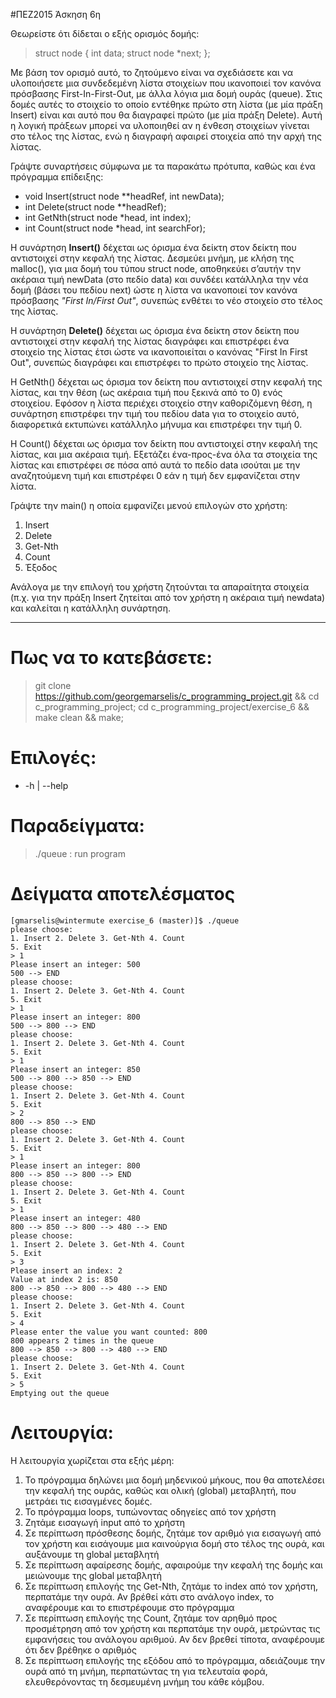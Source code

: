 #ΠΕΖ2015 Άσκηση 6η

Θεωρείστε ότι δίδεται ο εξής ορισμός δομής: 

> struct node {
>	int data;
>	struct node *next; 
>};

Με βάση τον ορισμό αυτό, το ζητούμενο είναι να σχεδιάσετε και να υλοποιήσετε
μια συνδεδεμένη λίστα στοιχείων που ικανοποιεί τον κανόνα πρόσβασης
First-In-First-Out, με άλλα λόγια μια δομή ουράς (queue). Στις δομές αυτές
το στοιχείο το οποίο εντέθηκε πρώτο στη λίστα (με μία πράξη Insert) είναι και
αυτό που θα διαγραφεί πρώτο (με μία πράξη Delete). Αυτή η λογική πράξεων μπορεί
να υλοποιηθεί αν η ένθεση στοιχείων γίνεται στο τέλος της λίστας, ενώ η διαγραφή
αφαιρεί στοιχεία από την αρχή της λίστας.

Γράψτε συναρτήσεις σύμφωνα με τα παρακάτω πρότυπα, καθώς και ένα πρόγραμμα
επίδειξης:

* void Insert(struct node **headRef, int newData);
* int Delete(struct node **headRef);
* int GetNth(struct node *head, int index);
* int Count(struct node *head, int searchFor);

Η συνάρτηση **Insert()** δέχεται ως όρισμα ένα δείκτη στον δείκτη που αντιστοιχεί
στην κεφαλή της λίστας. Δεσμεύει μνήμη, με κλήση της malloc(), για μια δομή του
τύπου struct node, αποθηκεύει σ’αυτήν την ακέραια τιμή newData (στο πεδίο data)
και συνδέει κατάλληλα την νέα δομή (βάσει του πεδίου next) ώστε η λίστα να
ικανοποιεί τον κανόνα πρόσβασης *"First In/First Out"*, συνεπώς ενθέτει το νέο
στοιχείο στο τέλος της λίστας.

Η συνάρτηση **Delete()** δέχεται ως όρισμα ένα δείκτη στον δείκτη που αντιστοιχεί
στην κεφαλή της λίστας διαγράφει και επιστρέφει ένα στοιχείο της λίστας έτσι
ώστε να ικανοποιείται ο κανόνας "First In First Out", συνεπώς διαγράφει και
επιστρέφει το πρώτο στοιχείο της λίστας.

Η GetNth() δέχεται ως όρισμα τον δείκτη που αντιστοιχεί στην κεφαλή της
λίστας, και την θέση (ως ακέραια τιμή που ξεκινά από το 0) ενός στοιχείου.
Εφόσον η λίστα περιέχει στοιχείο στην καθοριζόμενη θέση, η συνάρτηση επιστρέφει
την τιμή του πεδίου data για το στοιχείο αυτό, διαφορετικά εκτυπώνει κατάλληλο
μήνυμα και επιστρέφει την τιμή 0.

Η Count() δέχεται ως όρισμα τον δείκτη που αντιστοιχεί στην κεφαλή της λίστας,
και μια ακέραια τιμή. Εξετάζει ένα-προς-ένα όλα τα στοιχεία της λίστας και
επιστρέφει σε πόσα από αυτά το πεδίο data ισούται με την αναζητούμενη τιμή 
και επιστρέφει 0 εάν η τιμή δεν εμφανίζεται στην λίστα.

Γράψτε την main() η οποία εμφανίζει μενού επιλογών στο χρήστη:

1. Insert 
2. Delete
2. Get-Nth
3. Count
4. Έξοδος

Ανάλογα με την επιλογή του χρήστη ζητούνται τα απαραίτητα στοιχεία (π.χ. για
την πράξη Insert ζητείται από τον χρήστη η ακέραια τιμή newdata) και καλείται η κατάλληλη συνάρτηση.


----

# Πως να το κατεβάσετε:

> git clone https://github.com/georgemarselis/c_programming_project.git && 
cd c_programming_project; cd c_programming_project/exercise_6 && make clean && make;

# Επιλογές:
* -h | --help

# Παραδείγματα:

> ./queue              : run program

# Δείγματα αποτελέσματος

    [gmarselis@wintermute exercise_6 (master)]$ ./queue
    please choose:
    1. Insert 2. Delete 3. Get-Nth 4. Count
    5. Exit
    > 1
    Please insert an integer: 500
    500 --> END
    please choose:
    1. Insert 2. Delete 3. Get-Nth 4. Count
    5. Exit
    > 1
    Please insert an integer: 800
    500 --> 800 --> END
    please choose:
    1. Insert 2. Delete 3. Get-Nth 4. Count
    5. Exit
    > 1
    Please insert an integer: 850
    500 --> 800 --> 850 --> END
    please choose:
    1. Insert 2. Delete 3. Get-Nth 4. Count
    5. Exit
    > 2
    800 --> 850 --> END
    please choose:
    1. Insert 2. Delete 3. Get-Nth 4. Count
    5. Exit
    > 1
    Please insert an integer: 800
    800 --> 850 --> 800 --> END
    please choose:
    1. Insert 2. Delete 3. Get-Nth 4. Count
    5. Exit
    > 1
    Please insert an integer: 480
    800 --> 850 --> 800 --> 480 --> END
    please choose:
    1. Insert 2. Delete 3. Get-Nth 4. Count
    5. Exit
    > 3
    Please insert an index: 2
    Value at index 2 is: 850
    800 --> 850 --> 800 --> 480 --> END
    please choose:
    1. Insert 2. Delete 3. Get-Nth 4. Count
    5. Exit
    > 4
    Please enter the value you want counted: 800
    800 appears 2 times in the queue
    800 --> 850 --> 800 --> 480 --> END
    please choose:
    1. Insert 2. Delete 3. Get-Nth 4. Count
    5. Exit
    > 5
    Emptying out the queue

# Λειτουργία:

Η λειτουργία χωρίζεται στα εξής μέρη:

1. Το πρόγραμμα δηλώνει μια δομή μηδενικού μήκους, που θα αποτελέσει την κεφαλή της ουράς, καθώς και ολική (global) μεταβλητή, που μετράει τις εισαγμένες δομές. 
2. Το πρόγραμμα loops, τυπώνοντας οδηγείες από τον χρήστη
3. Ζητάμε εισαγωγή input από το χρήστη
4. Σε περίπτωση πρόσθεσης δομής, ζητάμε τον αριθμό για εισαγωγή από τον χρήστη και εισάγουμε μια καινούργια δομή στο τέλος της ουρά, και αυξάνουμε τη global μεταβλητή
5. Σε περίπτωση αφαίρεσης δομής, αφαιρούμε την κεφαλή της δομής και μειώνουμε της global μεταβλητή
6. Σε περίπτωση επιλογής της Get-Nth, ζητάμε το index από τον χρήστη, περπατάμε την ουρά. Αν βρέθεί κάτι στο ανάλογο index, το αναφέρουμε και το επιστρέφουμε στο πρόγραμμα
7. Σε περίπτωση επιλογής της Count, ζητάμε τον αρηθμό προς προσμέτρηση από τον χρήστη και περπατάμε την ουρά, μετρώντας τις εμφανήσεις του ανάλογου αριθμού. Αν δεν βρεθεί τίποτα, αναφέρουμε ότι δεν βρέθηκε ο αριθμός
8. Σε περίπτωση επιλογής της εξόδου από το πρόγραμμα, αδειάζουμε την ουρά από τη μνήμη, περπατώντας τη για τελευταία φορά, ελευθερόνοντας τη δεσμευμένη μνήμη του κάθε κόμβου.


